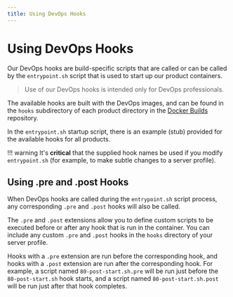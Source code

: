 ```yaml
---
title: Using DevOps Hooks
---
```

# Using DevOps Hooks

Our DevOps hooks are build-specific scripts that are called or can be called by the `entrypoint.sh` script that is used to start up our product containers.

> Use of our DevOps hooks is intended only for DevOps professionals.

The available hooks are built with the DevOps images, and can be found in the `hooks` subdirectory of each product directory in the [Docker Builds](https://github.com/pingidentity/pingidentity-docker-builds) repository.

In the `entrypoint.sh` startup script, there is an example (stub) provided for the available hooks for all products.

!!! warning
    It's **critical** that the supplied hook names be used if you modify `entrypoint.sh` (for example, to make subtle changes to a server profile).

## Using .pre and .post Hooks

When DevOps hooks are called during the `entrypoint.sh` script process, any corresponding `.pre` and `.post` hooks will also be called.

The `.pre` and `.post` extensions allow you to define custom scripts to be executed before or after any hook that is run in the container. You can include any custom `.pre` and `.post` hooks in the `hooks` directory of your server profile.

Hooks with a `.pre` extension are run before the corresponding hook, and hooks with a `.post` extension are run after the corresponding hook. For example, a script named `80-post-start.sh.pre` will be run just before the `80-post-start.sh` hook starts, and a script named `80-post-start.sh.post` will be run just after that hook completes.

